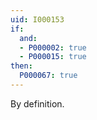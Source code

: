 ```yaml
---
uid: I000153
if:
  and:
  - P000002: true
  - P000015: true
then:
  P000067: true
---
```


By definition.


